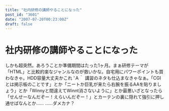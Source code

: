 ```yaml
---
title: "社内研修の講師やることになった"
post_id: "3601"
date: "2007-07-20T00:23:00Z"
draft: false
---
```


# 社内研修の講師やることになった

しかも超突然。あろうことか準備期間はたった1ヶ月。まぁ研修テーマが「HTML」と比較的楽なジャンルなのが救いかな。自宅用にパワーポイントも買わなきゃ。HDD容量大丈夫かこれ 'Ａ｀ 講習のネタも仕込まなきゃなぁ。「CGIとは掲示板のことです」とか「ニートか巨乳が来たら右腕を振るAAを貼りましょう」とか「Winnyと間違えてWinnt消さないように」とか最悪いざとなったら「せんせーなんだぞー！えらいんだぞー！」とカーテンの裏に隠れて強引に押し通せばなんとか…… ……ダメカナ？
